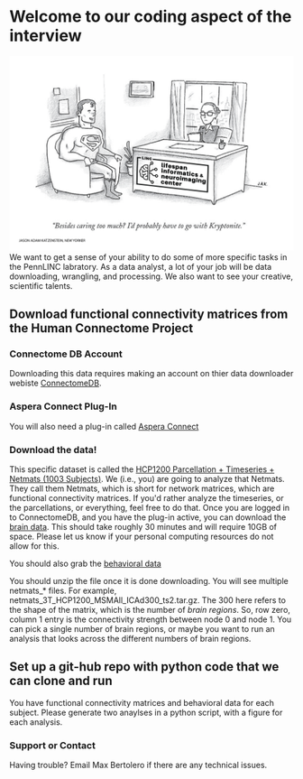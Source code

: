 # Welcome to our coding aspect of the interview
![Cartoon](./superman-sits-at-a-job-interview-jason-adam-katzenstein-01.png)
We want to get a sense of your ability to do some of more specific tasks in the PennLINC labratory. As a data analyst, a lot of your job will be data downloading, wrangling, and processing. We also want to see your creative, scientific talents. 

## Download functional connectivity matrices from the Human Connectome Project
### Connectome DB Account
Downloading this data requires making an account on thier data downloader webiste [ConnectomeDB](https://db.humanconnectome.org/app/template/Login.vm).
### Aspera Connect Plug-In
You will also need a plug-in called [Aspera Connect](https://downloads.asperasoft.com/connect2/)
### Download the data! 
This specific dataset is called the [HCP1200 Parcellation + Timeseries + Netmats (1003 Subjects)](https://www.humanconnectome.org/storage/app/media/documentation/s1200/HCP1200-DenseConnectome+PTN+Appendix-July2017.pdf). We (i.e., you) are going to analyze that Netmats. They call them Netmats, which is short for network matrices, which are functional connectivity matrices. If you'd rather analyze the timeseries, or the parcellations, or everything, feel free to do that. Once you are logged in to ConnectomeDB, and you have the plug-in active, you can download the [brain data](https://db.humanconnectome.org/app/action/ChooseDownloadResources?project=HCP_Resources&resource=GroupAvg&filePath=HCP1200_Parcellation_Timeseries_Netmats_recon2.zip). This should take roughly 30 minutes and will require 10GB of space. Please let us know if your personal computing resources do not allow for this.

You should also grab the [behavioral data](https://db.humanconnectome.org/REST/search/dict/Subject%20Information/results?format=csv&removeDelimitersFromFieldValues=true&restricted=0&project=HCP_1200)

You should unzip the file once it is done downloading. You will see multiple netmats_* files. For example, netmats_3T_HCP1200_MSMAll_ICAd300_ts2.tar.gz. The 300 here refers to the shape of the matrix, which is the number of *brain regions*. So, row zero, column 1 entry is the connectivity strength between node 0 and node 1. You can pick a single number of brain regions, or maybe you want to run an analysis that looks across the different numbers of brain regions. 


## Set up a git-hub repo with python code that we can clone and run
You have functional connectivity matrices and behavioral data for each subject. Please generate two anaylses in a python script, with a figure for each analysis.

### Support or Contact

Having trouble? Email Max Bertolero if there are any technical issues.
